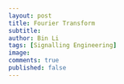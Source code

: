 ```yaml
---
layout: post
title: Fourier Transform
subtitle:
author: Bin Li
tags: [Signalling Engineering]
image: 
comments: true
published: false
---
```


